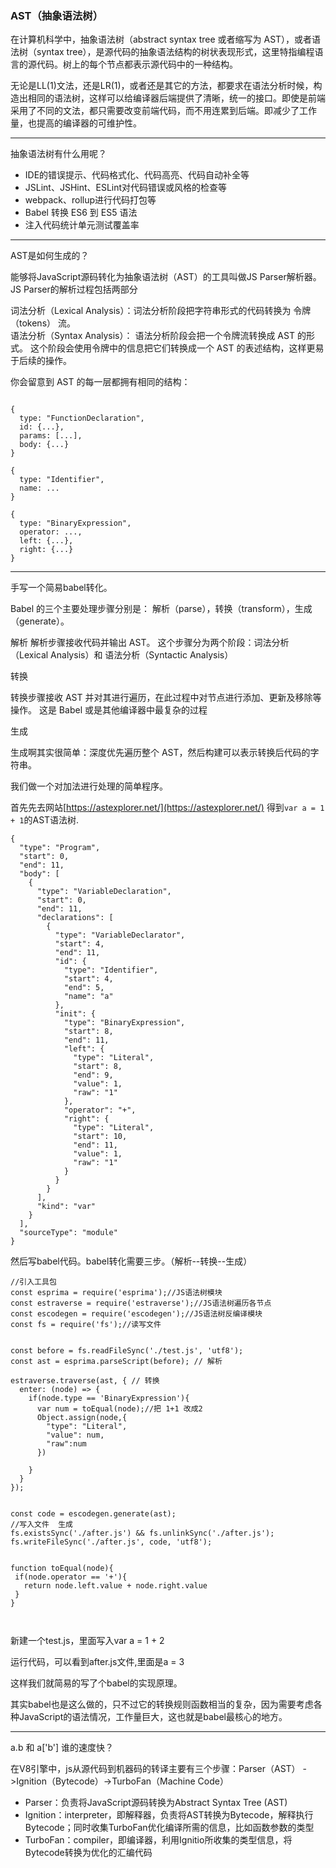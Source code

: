 ### AST（抽象语法树）

在计算机科学中，抽象语法树（abstract syntax tree 或者缩写为 AST），或者语法树（syntax tree），是源代码的抽象语法结构的树状表现形式，这里特指编程语言的源代码。树上的每个节点都表示源代码中的一种结构。


无论是LL(1)文法，还是LR(1)，或者还是其它的方法，都要求在语法分析时候，构造出相同的语法树，这样可以给编译器后端提供了清晰，统一的接口。即使是前端采用了不同的文法，都只需要改变前端代码，而不用连累到后端。即减少了工作量，也提高的编译器的可维护性。

--- 


抽象语法树有什么用呢？

- IDE的错误提示、代码格式化、代码高亮、代码自动补全等
- JSLint、JSHint、ESLint对代码错误或风格的检查等
- webpack、rollup进行代码打包等
- Babel 转换 ES6 到 ES5 语法
- 注入代码统计单元测试覆盖率


---

AST是如何生成的？

能够将JavaScript源码转化为抽象语法树（AST）的工具叫做JS Parser解析器。
JS Parser的解析过程包括两部分  

词法分析（Lexical Analysis）：词法分析阶段把字符串形式的代码转换为 令牌（tokens） 流。   
语法分析（Syntax Analysis）：  语法分析阶段会把一个令牌流转换成 AST 的形式。 这个阶段会使用令牌中的信息把它们转换成一个 AST 的表述结构，这样更易于后续的操作。


你会留意到 AST 的每一层都拥有相同的结构：
```

{
  type: "FunctionDeclaration",
  id: {...},
  params: [...],
  body: {...}
}

```
```
{
  type: "Identifier",
  name: ...
}
```
```
{
  type: "BinaryExpression",
  operator: ...,
  left: {...},
  right: {...}
}
```


---

手写一个简易babel转化。


Babel 的三个主要处理步骤分别是： 解析（parse），转换（transform），生成（generate）。

解析
解析步骤接收代码并输出 AST。 这个步骤分为两个阶段：词法分析（Lexical Analysis）和 语法分析（Syntactic Analysis）

转换

转换步骤接收 AST 并对其进行遍历，在此过程中对节点进行添加、更新及移除等操作。 这是 Babel 或是其他编译器中最复杂的过程 

生成

生成啊其实很简单：深度优先遍历整个 AST，然后构建可以表示转换后代码的字符串。

我们做一个对加法进行处理的简单程序。

首先先去网站[https://astexplorer.net/](https://astexplorer.net/) 得到`var a = 1 + 1`的AST语法树.

```
{
  "type": "Program",
  "start": 0,
  "end": 11,
  "body": [
    {
      "type": "VariableDeclaration",
      "start": 0,
      "end": 11,
      "declarations": [
        {
          "type": "VariableDeclarator",
          "start": 4,
          "end": 11,
          "id": {
            "type": "Identifier",
            "start": 4,
            "end": 5,
            "name": "a"
          },
          "init": {
            "type": "BinaryExpression",
            "start": 8,
            "end": 11,
            "left": {
              "type": "Literal",
              "start": 8,
              "end": 9,
              "value": 1,
              "raw": "1"
            },
            "operator": "+",
            "right": {
              "type": "Literal",
              "start": 10,
              "end": 11,
              "value": 1,
              "raw": "1"
            }
          }
        }
      ],
      "kind": "var"
    }
  ],
  "sourceType": "module"
}

```
然后写babel代码。babel转化需要三步。（解析--转换--生成）

```
//引入工具包
const esprima = require('esprima');//JS语法树模块
const estraverse = require('estraverse');//JS语法树遍历各节点
const escodegen = require('escodegen');//JS语法树反编译模块
const fs = require('fs');//读写文件


const before = fs.readFileSync('./test.js', 'utf8');
const ast = esprima.parseScript(before); // 解析

estraverse.traverse(ast, { // 转换
  enter: (node) => {
    if(node.type == 'BinaryExpression'){
      var num = toEqual(node);//把 1+1 改成2
      Object.assign(node,{
        "type": "Literal",
        "value": num,
        "raw":num
      })
      
    }
  }
});


const code = escodegen.generate(ast); 
//写入文件  生成
fs.existsSync('./after.js') && fs.unlinkSync('./after.js');
fs.writeFileSync('./after.js', code, 'utf8');


function toEqual(node){
 if(node.operator == '+'){
   return node.left.value + node.right.value
 }
}



```

新建一个test.js，里面写入var a = 1 + 2

运行代码，可以看到after.js文件,里面是a = 3

这样我们就简易的写了个babel的实现原理。

其实babel也是这么做的，只不过它的转换规则函数相当的复杂，因为需要考虑各种JavaScript的语法情况，工作量巨大，这也就是babel最核心的地方。

---

a.b 和 a['b'] 谁的速度快？


在V8引擎中，js从源代码到机器码的转译主要有三个步骤：Parser（AST） ->Ignition（Bytecode）->TurboFan（Machine Code）

- Parser：负责将JavaScript源码转换为Abstract Syntax Tree (AST)
- Ignition：interpreter，即解释器，负责将AST转换为Bytecode，解释执行Bytecode；同时收集TurboFan优化编译所需的信息，比如函数参数的类型
- TurboFan：compiler，即编译器，利用Ignitio所收集的类型信息，将Bytecode转换为优化的汇编代码


